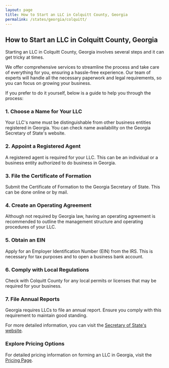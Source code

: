 ```yaml
---
layout: page
title: How to Start an LLC in Colquitt County, Georgia
permalink: /states/georgia/colquitt/
---
```


<h2>How to Start an LLC in Colquitt County, Georgia</h2>

<p>Starting an LLC in Colquitt County, Georgia involves several steps and it can get tricky at times.</p>

<p>We offer comprehensive services to streamline the process and take care of everything for you, ensuring a hassle-free experience. Our team of experts will handle all the necessary paperwork and legal requirements, so you can focus on growing your business.</p>

<p>If you prefer to do it yourself, below is a guide to help you through the process:</p>

<h3>1. Choose a Name for Your LLC</h3>
<p>Your LLC's name must be distinguishable from other business entities registered in Georgia. You can check name availability on the Georgia Secretary of State's website.</p>

<h3>2. Appoint a Registered Agent</h3>
<p>A registered agent is required for your LLC. This can be an individual or a business entity authorized to do business in Georgia.</p>

<h3>3. File the Certificate of Formation</h3>
<p>Submit the Certificate of Formation to the Georgia Secretary of State. This can be done online or by mail.</p>

<h3>4. Create an Operating Agreement</h3>
<p>Although not required by Georgia law, having an operating agreement is recommended to outline the management structure and operating procedures of your LLC.</p>

<h3>5. Obtain an EIN</h3>
<p>Apply for an Employer Identification Number (EIN) from the IRS. This is necessary for tax purposes and to open a business bank account.</p>

<h3>6. Comply with Local Regulations</h3>
<p>Check with Colquitt County for any local permits or licenses that may be required for your business.</p>

<h3>7. File Annual Reports</h3>
<p>Georgia requires LLCs to file an annual report. Ensure you comply with this requirement to maintain good standing.</p>

<p>For more detailed information, you can visit the <a href="https://www.sos.georgia.gov/">Secretary of State's website</a>.</p>

<h3>Explore Pricing Options</h3>
<p>For detailed pricing information on forming an LLC in Georgia, visit the <a href="{ '/new-pricing/' | relative_url }">Pricing Page</a>.</p>
